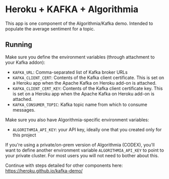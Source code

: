 # Heroku + KAFKA + Algorithmia

This app is one component of the Algorithmia/Kafka demo. Intended to populate the average sentiment for a topic.

## Running
Make sure you define the environment variables (through attachment to your Kafka addon):

- `KAFKA_URL`: Comma-separated list of Kafka broker URLs
- `KAFKA_CLIENT_CERT`: Contents of the Kafka client certificate. This is set on a Heroku app when the Apache Kafka on Heroku add-on is attached.
- `KAFKA_CLIENT_CERT_KEY`: Contents of the Kafka client certificate key. This is set on a Heroku app when the Apache Kafka on Heroku add-on is attached.
- `KAFKA_CONSUMER_TOPIC`: Kafka topic name from which to consume messages.

Make sure you also have Algorithmia-specific environment variables:

- `ALGORITHMIA_API_KEY`: your API key, ideally one that you created only for this project

If you're using a private/on-prem version of Algorithmia (CODEX), you'll want to define another environment 
variable `ALGORITHMIA_API_KEY` to point to your private cluster. For most users you will not need 
to bother about this.

Continue with steps detailed for other components here: https://heroku.github.io/kafka-demo/

